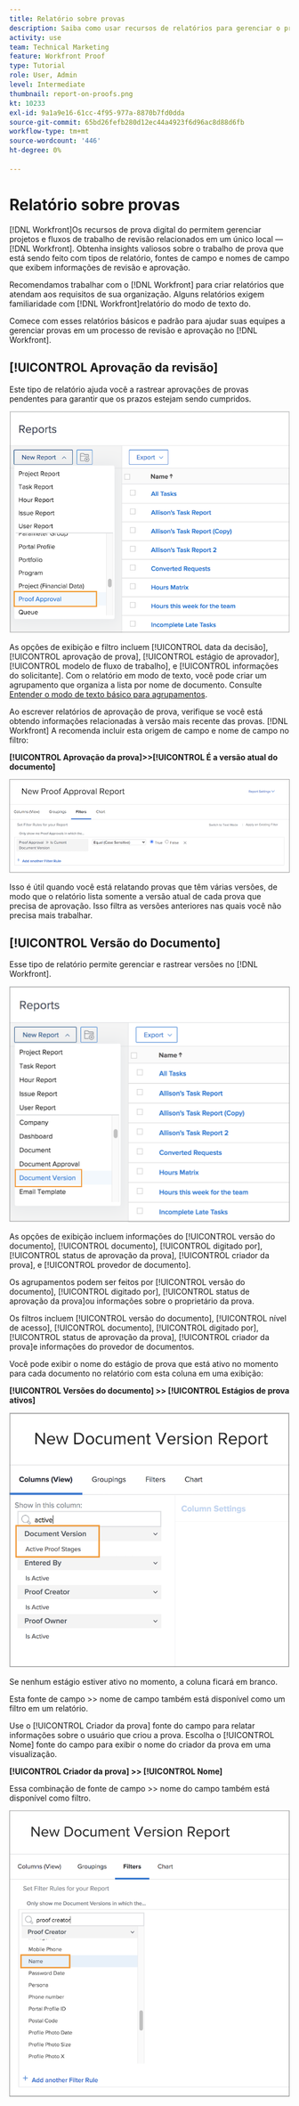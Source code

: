 ```yaml
---
title: Relatório sobre provas
description: Saiba como usar recursos de relatórios para gerenciar o progresso da prova.
activity: use
team: Technical Marketing
feature: Workfront Proof
type: Tutorial
role: User, Admin
level: Intermediate
thumbnail: report-on-proofs.png
kt: 10233
exl-id: 9a1a9e16-61cc-4f95-977a-8870b7fd0dda
source-git-commit: 65bd26fefb280d12ec44a4923f6d96ac8d88d6fb
workflow-type: tm+mt
source-wordcount: '446'
ht-degree: 0%

---
```


# Relatório sobre provas

[!DNL Workfront]Os recursos de prova digital do permitem gerenciar projetos e fluxos de trabalho de revisão relacionados em um único local — [!DNL Workfront]. Obtenha insights valiosos sobre o trabalho de prova que está sendo feito com tipos de relatório, fontes de campo e nomes de campo que exibem informações de revisão e aprovação.

Recomendamos trabalhar com o [!DNL Workfront] para criar relatórios que atendam aos requisitos de sua organização. Alguns relatórios exigem familiaridade com [!DNL Workfront]relatório do modo de texto do.

Comece com esses relatórios básicos e padrão para ajudar suas equipes a gerenciar provas em um processo de revisão e aprovação no [!DNL Workfront].

## [!UICONTROL Aprovação da revisão]

Este tipo de relatório ajuda você a rastrear aprovações de provas pendentes para garantir que os prazos estejam sendo cumpridos.

![Selecionar [!UICONTROL Aprovação da prova] do [!UICONTROL Novo Relatório] menu suspenso](assets/proof-system-setups-proof-approval-report.png)

As opções de exibição e filtro incluem [!UICONTROL data da decisão], [!UICONTROL aprovação de prova], [!UICONTROL estágio de aprovador], [!UICONTROL modelo de fluxo de trabalho], e [!UICONTROL informações do solicitante]. Com o relatório em modo de texto, você pode criar um agrupamento que organiza a lista por nome de documento. Consulte [Entender o modo de texto básico para agrupamentos](https://experienceleague.adobe.com/docs/workfront-learn/tutorials-workfront/reporting/intermediate-reporting/basic-text-mode-for-groupings.html?lang=en).

Ao escrever relatórios de aprovação de prova, verifique se você está obtendo informações relacionadas à versão mais recente das provas. [!DNL Workfront] A recomenda incluir esta origem de campo e nome de campo no filtro:

**[!UICONTROL Aprovação da prova]>>[!UICONTROL É a versão atual do documento]**

![Guia Filtros no Report Builder](assets/proof-system-setups-proof-approval-report-is-current-version.png)

Isso é útil quando você está relatando provas que têm várias versões, de modo que o relatório lista somente a versão atual de cada prova que precisa de aprovação. Isso filtra as versões anteriores nas quais você não precisa mais trabalhar.

## [!UICONTROL Versão do Documento]

Esse tipo de relatório permite gerenciar e rastrear versões no [!DNL Workfront].

![Selecionar [!UICONTROL Versão do documento] do [!UICONTROL Novo Relatório] menu suspenso](assets/proof-system-setups-document-version-report.png)

As opções de exibição incluem informações do [!UICONTROL versão do documento], [!UICONTROL documento], [!UICONTROL digitado por], [!UICONTROL status de aprovação da prova], [!UICONTROL criador da prova], e [!UICONTROL provedor de documento].

Os agrupamentos podem ser feitos por [!UICONTROL versão do documento], [!UICONTROL digitado por], [!UICONTROL status de aprovação da prova]ou informações sobre o proprietário da prova.

Os filtros incluem [!UICONTROL versão do documento], [!UICONTROL nível de acesso], [!UICONTROL documento], [!UICONTROL digitado por], [!UICONTROL status de aprovação da prova], [!UICONTROL criador da prova]e informações do provedor de documentos.

Você pode exibir o nome do estágio de prova que está ativo no momento para cada documento no relatório com esta coluna em uma exibição:

**[!UICONTROL Versões do documento] >> [!UICONTROL Estágios de prova ativos]**

![Guia Filtros no Report Builder](assets/proof-system-setups-active-proof-stages.png)

Se nenhum estágio estiver ativo no momento, a coluna ficará em branco.

Esta fonte de campo >> nome de campo também está disponível como um filtro em um relatório.

Use o [!UICONTROL Criador da prova] fonte do campo para relatar informações sobre o usuário que criou a prova. Escolha o [!UICONTROL Nome] fonte do campo para exibir o nome do criador da prova em uma visualização.

**[!UICONTROL Criador da prova] >> [!UICONTROL Nome]**

Essa combinação de fonte de campo >> nome do campo também está disponível como filtro.

![Guia Filtros no Report Builder](assets/proof-system-setups-proof-creator-name.png)

<!--
Learn More Icon
Learn how to create reports in [!DNL Workfront] with the Report Creation class.
Access to proofing functionality
-->

